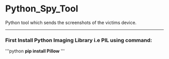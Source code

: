 # Python_Spy_Tool

Python tool which sends the screenshots of the victims device.
___
### First Install Python Imaging Library i.e PIL using command:

'''python
  **pip install Pillow**
'''
